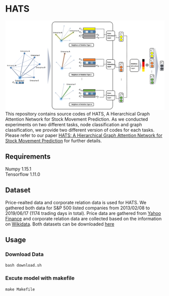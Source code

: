 # HATS
![overview_model](figs/HATS.PNG)
This repository contains source codes of HATS, A Hierarchical Graph Attention Network for Stock Movement Prediction. As we conducted experiments on two different tasks, node classification and graph classification, we provide two different version of codes for each tasks. Please refer to our paper [HATS: A Hierarchical Graph Attention Network for Stock Movement Prediction](https://arxiv.org/abs/1908.07999) for further details.

## Requirements
Numpy 1.15.1 <br/>
Tensorflow 1.11.0

## Dataset
Price-realted data and corporate relation data is used for HATS. We gathered both data for S&P 500 listed companies from 2013/02/08 to
2019/06/17 (1174 trading days in total). Price data are gathered from [Yahoo Finance](https://finance.yahoo.com/) and corporate relation data are collected based on the information on [Wikidata](https://www.wikidata.org/wiki/Wikidata:Main_Page). Both datasets can be downloaded [here]()

## Usage
### Download Data
```
bash download.sh
```
### Excute model with makefile
```
make Makefile
```
